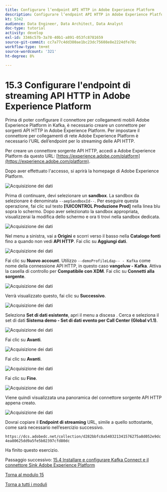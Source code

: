 ```yaml
---
title: Configurare l’endpoint API HTTP in Adobe Experience Platform
description: Configurare l’endpoint API HTTP in Adobe Experience Platform
kt: 5342
audience: Data Engineer, Data Architect, Data Analyst
doc-type: tutorial
activity: develop
exl-id: 3346c57b-3a78-40b1-a891-053fc8781659
source-git-commit: cc7a77c4dd380ae1bc23dc75608e8e2224dfe78c
workflow-type: tm+mt
source-wordcount: '321'
ht-degree: 8%

---
```


# 15.3 Configurare l&#39;endpoint di streaming API HTTP in Adobe Experience Platform

Prima di poter configurare il connettore per collegamenti mobili Adobe Experience Platform in Kafka, è necessario creare un connettore per sorgenti API HTTP in Adobe Experience Platform. Per impostare il connettore per collegamenti di rete Adobe Experience Platform è necessario l’URL dell’endpoint per lo streaming delle API HTTP.

Per creare un connettore sorgente API HTTP, accedi a Adobe Experience Platform da questo URL: [https://experience.adobe.com/platform](https://experience.adobe.com/platform).

Dopo aver effettuato l&#39;accesso, si aprirà la homepage di Adobe Experience Platform.

![Acquisizione dei dati](../module2/images/home.png)

Prima di continuare, devi selezionare un **sandbox**. La sandbox da selezionare è denominata ``--aepSandboxId--``. Per eseguire questa operazione, fai clic sul testo **[!UICONTROL Produzione Prod]** nella linea blu sopra lo schermo. Dopo aver selezionato la sandbox appropriata, visualizzerai la modifica dello schermo e ora ti trovi nella sandbox dedicata.

![Acquisizione dei dati](../module2/images/sb1.png)

Nel menu a sinistra, vai a **Origini** e scorri verso il basso nella **Catalogo fonti** fino a quando non vedi **API HTTP**. Fai clic su **Aggiungi dati**.

![Acquisizione dei dati](./images/kaep1.png)

Fai clic su **Nuovo account**. Utilizzo `--demoProfileLdap-- - Kafka` come nome della connessione API HTTP, in questo caso **vangeluw - Kafka**. Attiva la casella di controllo per **Compatibile con XDM**. Fai clic su **Connetti alla sorgente**.

![Acquisizione dei dati](./images/kaep2.png)

Verrà visualizzato questo, fai clic su **Successivo**.

![Acquisizione dei dati](./images/kaep3.png)

Seleziona **Set di dati esistente**, apri il menu a discesa . Cerca e seleziona il set di dati **Sistema demo - Set di dati evento per Call Center (Global v1.1)**.

![Acquisizione dei dati](./images/kaep4.png)

Fai clic su **Avanti**.

![Acquisizione dei dati](./images/kaep6.png)

Fai clic su **Avanti**.

![Acquisizione dei dati](./images/kaep7.png)

Fai clic su **Fine**.

![Acquisizione dei dati](./images/kaep8.png)

Viene quindi visualizzata una panoramica del connettore sorgente API HTTP appena creato.

![Acquisizione dei dati](./images/kaep9.png)

Dovrai copiare il **Endpoint di streaming** URL, simile a quello sottostante, come sarà necessario nell’esercizio successivo.

`https://dcs.adobedc.net/collection/d282bbfc8a540321341576275a8d052e9dc4ea80625dd9a5fe5b02397cfd80dc`

Ha finito questo esercizio.

Passaggio successivo: [15.4 Installare e configurare Kafka Connect e il connettore Sink Adobe Experience Platform](./ex4.md)

[Torna al modulo 15](./aep-apache-kafka.md)

[Torna a tutti i moduli](../../overview.md)
